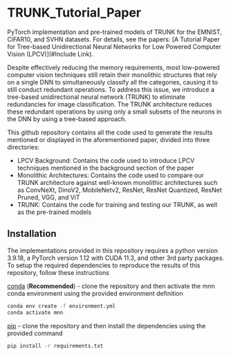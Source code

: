 # TRUNK_Tutorial_Paper
PyTorch implementation and pre-trained models of TRUNK for the EMNIST, CiFAR10, and SVHN datasets. For details, see the papers: [A Tutorial Paper for Tree-based Unidirectional Neural Networks for Low Powered Computer Vision (LPCV)](#Include Link).

Despite effectively reducing the memory requirements, most low-powered computer vision techniques still retain their monolithic structures that rely on a single DNN to simultaneously classify all the categories, causing it to still conduct redundant operations. To address this issue, we introduce a tree-based unidirectional neural network (TRUNK) to eliminate redundancies for image classification. The TRUNK architecture reduces these redundant operations by using only a small subsets of the neurons in the DNN by using a tree-based approach. 

This github repository contains all the code used to generate the results mentioned or displayed in the aforementioned paper, divided into three directories:
- LPCV Background: Contains the code used to introduce LPCV techniques mentioned in the background section of the paper
- Monolithic Architectures: Contains the code used to compare our TRUNK architecture against well-known monolithic architectures such as ConvNeXt, DinoV2, MobileNetv2, ResNet, ResNet Quantized, ResNet Pruned, VGG, and ViT
- TRUNK: Contains the code for training and testing our TRUNK, as well as the pre-trained models

## Installation
The implementations provided in this repository requires a python version 3.9.18, a PyTorch version 1.12 with CUDA 11.3, and other 3rd party packages. To setup the required dependencies to reproduce the results of this repository, follow these instructions

[conda][1] (**Recommended**) - clone the repository and then activate the mnn conda environment using the provided environment definition
```bash
conda env create -f environment.yml
conda activate mnn
```

[pip][2] - clone the repository and then install the dependencies using the provided command
```bash
pip install -r requirements.txt
```

[1]: https://docs.conda.io/projects/conda/en/latest/user-guide/getting-started.html
[2]: https://pip.pypa.io/en/stable/getting-started/